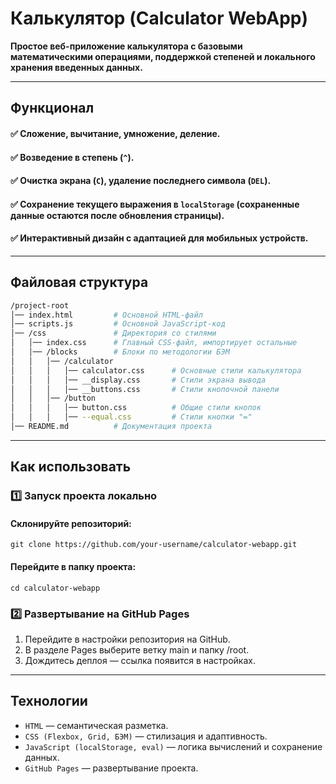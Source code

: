 # **Калькулятор (Calculator WebApp)**

**Простое веб-приложение калькулятора с базовыми математическими операциями, поддержкой степеней и локального хранения введенных данных.**

---

## **Функционал**
#### ✅ Сложение, вычитание, умножение, деление.  
#### ✅ Возведение в степень (`^`).  
#### ✅ Очистка экрана (`C`), удаление последнего символа (`DEL`).  
#### ✅ Сохранение текущего выражения в `localStorage` (сохраненные данные остаются после обновления страницы).  
#### ✅ Интерактивный дизайн с адаптацией для мобильных устройств.

---

## **Файловая структура**
```bash
/project-root
│── index.html         # Основной HTML-файл
│── scripts.js         # Основной JavaScript-код
│── /css               # Директория со стилями
│   │── index.css      # Главный CSS-файл, импортирует остальные
│   │── /blocks        # Блоки по методологии БЭМ
│   │   │── /calculator
│   │   │   │── calculator.css      # Основные стили калькулятора
│   │   │   │── __display.css       # Стили экрана вывода
│   │   │   │── __buttons.css       # Стили кнопочной панели
│   │   │── /button
│   │   │   │── button.css          # Общие стили кнопок
│   │   │   │── --equal.css         # Стили кнопки "="
│── README.md          # Документация проекта
```

---

## **Как использовать**

### 1️⃣ Запуск проекта локально

#### Склонируйте репозиторий:
```shell
git clone https://github.com/your-username/calculator-webapp.git
```

#### Перейдите в папку проекта:
```shell
cd calculator-webapp
```
### 2️⃣ Развертывание на GitHub Pages
1. Перейдите в настройки репозитория на GitHub.
2. В разделе Pages выберите ветку main и папку /root.
3. Дождитесь деплоя — ссылка появится в настройках.

---

## **Технологии**

* `HTML` — семантическая разметка.
* `CSS (Flexbox, Grid, БЭМ)` — стилизация и адаптивность.
* `JavaScript (localStorage, eval)` — логика вычислений и сохранение данных.
* `GitHub Pages` — развертывание проекта.